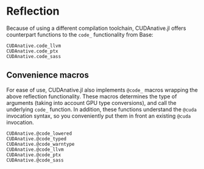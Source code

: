 # Reflection

Because of using a different compilation toolchain, CUDAnative.jl offers counterpart
functions to the `code_` functionality from Base:

```@docs
CUDAnative.code_llvm
CUDAnative.code_ptx
CUDAnative.code_sass
```


## Convenience macros

For ease of use, CUDAnative.jl also implements `@code_` macros wrapping the above reflection
functionality. These macros determines the type of arguments (taking into account GPU type
conversions), and call the underlying `code_` function. In addition, these functions
understand the `@cuda` invocation syntax, so you conveniently put them in front an existing
`@cuda` invocation.

```@docs
CUDAnative.@code_lowered
CUDAnative.@code_typed
CUDAnative.@code_warntype
CUDAnative.@code_llvm
CUDAnative.@code_ptx
CUDAnative.@code_sass
```
